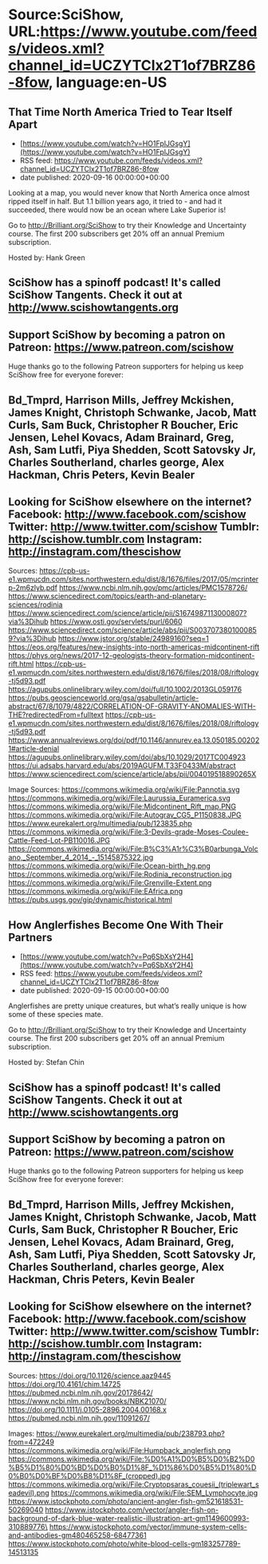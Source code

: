 # Source:SciShow, URL:https://www.youtube.com/feeds/videos.xml?channel_id=UCZYTClx2T1of7BRZ86-8fow, language:en-US

## That Time North America Tried to Tear Itself Apart
 - [https://www.youtube.com/watch?v=HO1FplJGsgY](https://www.youtube.com/watch?v=HO1FplJGsgY)
 - RSS feed: https://www.youtube.com/feeds/videos.xml?channel_id=UCZYTClx2T1of7BRZ86-8fow
 - date published: 2020-09-16 00:00:00+00:00

Looking at a map, you would never know that North America once almost ripped itself in half. But 1.1 billion years ago, it tried to - and had it succeeded, there would now be an ocean where Lake Superior is!

Go to http://Brilliant.org/SciShow to try their Knowledge and Uncertainty course. The first 200 subscribers get 20% off an annual Premium subscription.

Hosted by: Hank Green

SciShow has a spinoff podcast! It's called SciShow Tangents. Check it out at http://www.scishowtangents.org
----------
Support SciShow by becoming a patron on Patreon: https://www.patreon.com/scishow
----------
Huge thanks go to the following Patreon supporters for helping us keep SciShow free for everyone forever:

Bd_Tmprd, Harrison Mills, Jeffrey Mckishen, James Knight, Christoph Schwanke, Jacob, Matt Curls, Sam Buck, Christopher R Boucher, Eric Jensen, Lehel Kovacs, Adam Brainard, Greg, Ash, Sam Lutfi, Piya Shedden, Scott Satovsky Jr, Charles Southerland, charles george, Alex Hackman, Chris Peters, Kevin Bealer
----------
Looking for SciShow elsewhere on the internet?
Facebook: http://www.facebook.com/scishow
Twitter: http://www.twitter.com/scishow
Tumblr: http://scishow.tumblr.com
Instagram: http://instagram.com/thescishow
----------
Sources:
https://cpb-us-e1.wpmucdn.com/sites.northwestern.edu/dist/8/1676/files/2017/05/mcrinterp-2m6zlyb.pdf 
https://www.ncbi.nlm.nih.gov/pmc/articles/PMC1578726/ 
https://www.sciencedirect.com/topics/earth-and-planetary-sciences/rodinia 
https://www.sciencedirect.com/science/article/pii/S1674987113000807?via%3Dihub 
https://www.osti.gov/servlets/purl/6060 
https://www.sciencedirect.com/science/article/abs/pii/S0037073801000859?via%3Dihub 
https://www.jstor.org/stable/24989160?seq=1 
https://eos.org/features/new-insights-into-north-americas-midcontinent-rift 
https://phys.org/news/2017-12-geologists-theory-formation-midcontinent-rift.html 
https://cpb-us-e1.wpmucdn.com/sites.northwestern.edu/dist/8/1676/files/2018/08/riftology-tj5d93.pdf 
https://agupubs.onlinelibrary.wiley.com/doi/full/10.1002/2013GL059176 
https://pubs.geoscienceworld.org/gsa/gsabulletin/article-abstract/67/8/1079/4822/CORRELATION-OF-GRAVITY-ANOMALIES-WITH-THE?redirectedFrom=fulltext 
https://cpb-us-e1.wpmucdn.com/sites.northwestern.edu/dist/8/1676/files/2018/08/riftology-tj5d93.pdf 
https://www.annualreviews.org/doi/pdf/10.1146/annurev.ea.13.050185.002021#article-denial 
https://agupubs.onlinelibrary.wiley.com/doi/abs/10.1029/2017TC004923 
https://ui.adsabs.harvard.edu/abs/2019AGUFM.T33F0433M/abstract 
https://www.sciencedirect.com/science/article/abs/pii/004019518890265X 

Image Sources:
https://commons.wikimedia.org/wiki/File:Pannotia.svg
https://commons.wikimedia.org/wiki/File:Laurussia_Euramerica.svg
https://commons.wikimedia.org/wiki/File:Midcontinent_Rift_map.PNG
https://commons.wikimedia.org/wiki/File:Autograv_CG5_P1150838.JPG
https://www.eurekalert.org/multimedia/pub/123835.php
https://commons.wikimedia.org/wiki/File:3-Devils-grade-Moses-Coulee-Cattle-Feed-Lot-PB110016.JPG
https://commons.wikimedia.org/wiki/File:B%C3%A1r%C3%B0arbunga_Volcano,_September_4_2014_-_15145875322.jpg
https://commons.wikimedia.org/wiki/File:Ocean-birth_hg.png
https://commons.wikimedia.org/wiki/File:Rodinia_reconstruction.jpg
https://commons.wikimedia.org/wiki/File:Grenville-Extent.png
https://commons.wikimedia.org/wiki/File:EAfrica.png
https://pubs.usgs.gov/gip/dynamic/historical.html

## How Anglerfishes Become One With Their Partners
 - [https://www.youtube.com/watch?v=Pq6SbXsY2H4](https://www.youtube.com/watch?v=Pq6SbXsY2H4)
 - RSS feed: https://www.youtube.com/feeds/videos.xml?channel_id=UCZYTClx2T1of7BRZ86-8fow
 - date published: 2020-09-15 00:00:00+00:00

Anglerfishes are pretty unique creatures, but what’s really unique is how some of these species mate.

Go to http://Brilliant.org/SciShow to try their Knowledge and Uncertainty course. The first 200 subscribers get 20% off an annual Premium subscription.

Hosted by: Stefan Chin

SciShow has a spinoff podcast! It's called SciShow Tangents. Check it out at http://www.scishowtangents.org
----------
Support SciShow by becoming a patron on Patreon: https://www.patreon.com/scishow
----------
Huge thanks go to the following Patreon supporters for helping us keep SciShow free for everyone forever:

Bd_Tmprd, Harrison Mills, Jeffrey Mckishen, James Knight, Christoph Schwanke, Jacob, Matt Curls, Sam Buck, Christopher R Boucher, Eric Jensen, Lehel Kovacs, Adam Brainard, Greg, Ash, Sam Lutfi, Piya Shedden, Scott Satovsky Jr, Charles Southerland, charles george, Alex Hackman, Chris Peters, Kevin Bealer
----------
Looking for SciShow elsewhere on the internet?
Facebook: http://www.facebook.com/scishow
Twitter: http://www.twitter.com/scishow
Tumblr: http://scishow.tumblr.com
Instagram: http://instagram.com/thescishow
----------
Sources:
https://doi.org/10.1126/science.aaz9445
https://doi.org/10.4161/chim.14725
https://pubmed.ncbi.nlm.nih.gov/20178642/ 
https://www.ncbi.nlm.nih.gov/books/NBK21070/ 
https://doi.org/10.1111/j.0105-2896.2004.00168.x 
https://pubmed.ncbi.nlm.nih.gov/11091267/ 

Images:
https://www.eurekalert.org/multimedia/pub/238793.php?from=472249
https://commons.wikimedia.org/wiki/File:Humpback_anglerfish.png
https://commons.wikimedia.org/wiki/File:%D0%A1%D0%B5%D0%B2%D0%B5%D1%80%D0%BD%D0%B0%D1%8F_%D1%86%D0%B5%D1%80%D0%B0%D0%BF%D0%B8%D1%8F_(cropped).jpg
https://commons.wikimedia.org/wiki/File:Cryptopsaras_couesii_(triplewart_seadevil).png
https://commons.wikimedia.org/wiki/File:SEM_Lymphocyte.jpg
https://www.istockphoto.com/photo/ancient-angler-fish-gm521618531-50269040
https://www.istockphoto.com/vector/angler-fish-on-background-of-dark-blue-water-realistic-illustration-art-gm1149600993-310889776\
https://www.istockphoto.com/vector/immune-system-cells-and-antibodies-gm480465258-68477361
https://www.istockphoto.com/photo/white-blood-cells-gm183257789-14513135

